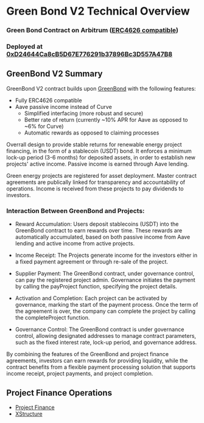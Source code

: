 # Green Bond V2 Technical Overview

### Green Bond Contract on Arbitrum ([ERC4626 compatible](https://ethereum.org/en/developers/docs/standards/tokens/erc-4626/))

### Deployed at [0xD24644Ca8cB5D67E776291b37896Bc3D557A47B8](https://arbiscan.io/address/0xd24644ca8cb5d67e776291b37896bc3d557a47b8)

## GreenBond V2 Summary

GreenBond V2 contract builds upon [GreenBond](https://github.com/greenchaincapital/GreenBond) with the following features:
- Fully ERC4626 compatible
- Aave passive income instead of Curve
    - Simplified interfacing (more robust and secure)
    - Better rate of return (currently ~10% APR for Aave as opposed to ~6% for Curve)
    - Automatic rewards as opposed to claiming processes

Overrall design to provide stable returns for renewable energy project financing, in the form of a stablecoin (USDT) bond. It enforces a minimum lock-up period (3-6 months) for deposited assets, in order to establish new projects' active income. Passive income is earned through Aave lending.

Green energy projects are registered for asset deployment. Master contract agreements are publically linked for transparency and accountability of operations. Income is received from these projects to pay dividends to investors. 

### Interaction Between GreenBond and Projects:

- Reward Accumulation: Users deposit stablecoins (USDT) into the GreenBond contract to earn rewards over time. These rewards are automatically accumulated, based on both passive income from Aave lending and active income from active projects.

- Income Receipt: The Projects generate income for the investors either in a fixed payment agreement or through re-sale of the project.

- Supplier Payment: The GreenBond contract, under governance control, can pay the registered project admin. Governance initiates the payment by calling the payProject function, specifying the project details.

- Activation and Completion: Each project can be activated by governance, marking the start of the payment process. Once the term of the agreement is over, the company can complete the project by calling the completeProject function.

- Governance Control: The GreenBond contract is under governance control, allowing designated addresses to manage contract parameters, such as the fixed interest rate, lock-up period, and governance address.

By combining the features of the GreenBond and project finance agreements, investors can earn rewards for providing liquidity, while the contract benefits from a flexible payment processing solution that supports income receipt, project payments, and project completion.

## Project Finance Operations

- [Project Finance](PROJECT_FINANCE.md)
- [XStructure](XSTRUCTURE.md)
